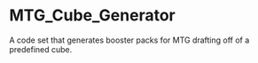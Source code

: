 # MTG_Cube_Generator
A code set that generates booster packs for MTG drafting off of a predefined cube.

